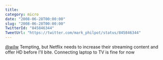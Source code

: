 ```yaml
---
title: 
category: micro
date: "2008-06-28T00:00:00"
slug: "2008-06-28T00:00:00"
TwitterId: "845846344"
TweetUrl: "https://twitter.com/mark_philpot/status/845846344"
---
```


[@wilw](https://twitter.com/wilw) Tempting, but Netflix needs to increase their
streaming content and offer HD before I'll bite. Connecting laptop to TV is fine
for now

